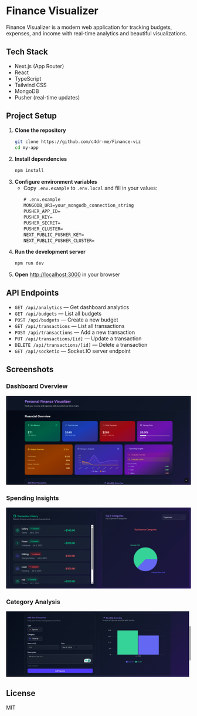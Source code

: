 # Finance Visualizer

Finance Visualizer is a modern web application for tracking budgets, expenses, and income with real-time analytics and beautiful visualizations.

## Tech Stack

- Next.js (App Router)
- React
- TypeScript
- Tailwind CSS
- MongoDB
- Pusher (real-time updates)

## Project Setup

1. **Clone the repository**
   ```sh
   git clone https://github.com/c4dr-me/Finance-viz
   cd my-app
   ```
2. **Install dependencies**
   ```sh
   npm install
   ```
3. **Configure environment variables**
   - Copy `.env.example` to `.env.local` and fill in your values:
     ```env
     # .env.example
     MONGODB_URI=your_mongodb_connection_string
     PUSHER_APP_ID=
     PUSHER_KEY=
     PUSHER_SECRET=
     PUSHER_CLUSTER=
     NEXT_PUBLIC_PUSHER_KEY=
     NEXT_PUBLIC_PUSHER_CLUSTER=
     ```
4. **Run the development server**
   ```sh
   npm run dev
   ```
5. **Open** [http://localhost:3000](http://localhost:3000) in your browser

## API Endpoints

- `GET /api/analytics` — Get dashboard analytics
- `GET /api/budgets` — List all budgets
- `POST /api/budgets` — Create a new budget
- `GET /api/transactions` — List all transactions
- `POST /api/transactions` — Add a new transaction
- `PUT /api/transactions/[id]` — Update a transaction
- `DELETE /api/transactions/[id]` — Delete a transaction
- `GET /api/socketio` — Socket.IO server endpoint

## Screenshots

### Dashboard Overview

![Dashboard Overview](public/image_1.png)

### Spending Insights

![Spending Insights](public/image.png)

### Category Analysis

![Category Analysis](public/image_2.png)

## License

MIT
